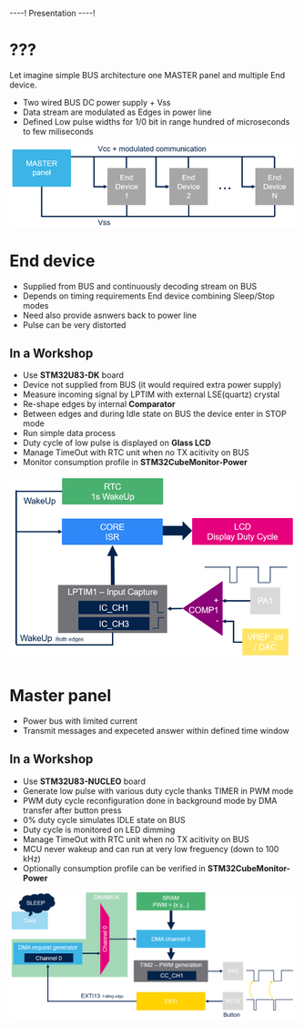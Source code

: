 ----!
Presentation
----!
# ???
Let imagine simple BUS architecture one MASTER panel and multiple End device.
- Two wired BUS DC power supply + Vss
- Data stream are modulated as Edges in power line
- Defined Low pulse widths for 1/0 bit in range hundred of microseconds to few miliseconds

![image](./img/MasterBusEnd.png)

# End device
- Supplied from BUS and continuously decoding stream on BUS
- Depends on timing requirements End device combining Sleep/Stop modes
- Need also provide asnwers back to power line
- Pulse can be very distorted
  

## In a Workshop
- Use **STM32U83-DK** board
- Device not supplied from BUS (it would required extra power supply)
- Measure incoming signal by LPTIM with external LSE(quartz) crystal
- Re-shape edges by internal **Comparator**
- Between edges and during Idle state on BUS the device enter in STOP mode
- Run simple data process
- Duty cycle of low pulse is displayed on **Glass LCD**
- Manage TimeOut with RTC unit when no TX acitivity on BUS
- Monitor consumption profile in **STM32CubeMonitor-Power**

![image](./img/EndDevice.png)

# Master panel
- Power bus with limited current
- Transmit messages and expeceted answer within defined time window

## In a Workshop
- Use **STM32U83-NUCLEO** board
- Generate low pulse with various duty cycle thanks TIMER in PWM mode
- PWM duty cycle reconfiguration done in background mode by DMA transfer after button press
- 0% duty cycle simulates IDLE state on BUS
- Duty cycle is monitored on LED dimming
- Manage TimeOut with RTC unit when no TX acitivity on BUS
- MCU never wakeup and can run at very low freguency (down to 100 kHz)
- Optionally consumption profile can be verified in **STM32CubeMonitor-Power**
  
![image](./img/master.png)